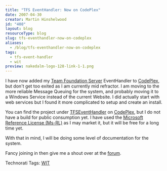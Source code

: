 ```yaml
---
title: "TFS EventHandler: Now on CodePlex"
date: 2007-04-30
creator: Martin Hinshelwood
id: "408"
layout: blog
resourceType: blog
slug: tfs-eventhandler-now-on-codeplex
aliases:
  - /blog/tfs-eventhandler-now-on-codeplex
tags:
  - tfs-event-handler
  - wit
preview: nakedalm-logo-128-link-1-1.png
---
```


I have now added my [Team Foundation Server](http://msdn2.microsoft.com/en-us/teamsystem/aa718934.aspx "Team Foundation Server") EventHandler to [CodePlex](http://www.codeplex.com "CodePlex"), but don't get too exited as I am currently mid refractor. I am moving to the more reliable Message Queuing for the system, and probably moving it to a Windows Service instead of the current Website. I did actually start with web services but I found it more complicated to setup and create an install.

You can find the project under [TFSEventHandler](http://www.codeplex.com/TFSEventHandler) on [CodePlex](http://www.codeplex.com "CodePlex"), but I do not have a build for public consumption yet. I have used the [Microsoft Reference License (Ms-RL)](http://www.microsoft.com/resources/sharedsource/licensingbasics/referencelicense.mspx) as I may market it, but it will be free for a long time yet.

With that in mind, I will be doing some level of documentation for the system.

Fancy joining in then give me a shout over at the [forum](http://www.codeplex.com/TFSEventHandler/Thread/View.aspx?ThreadId=9761).

Technorati Tags: [WIT](http://technorati.com/tags/WIT)

